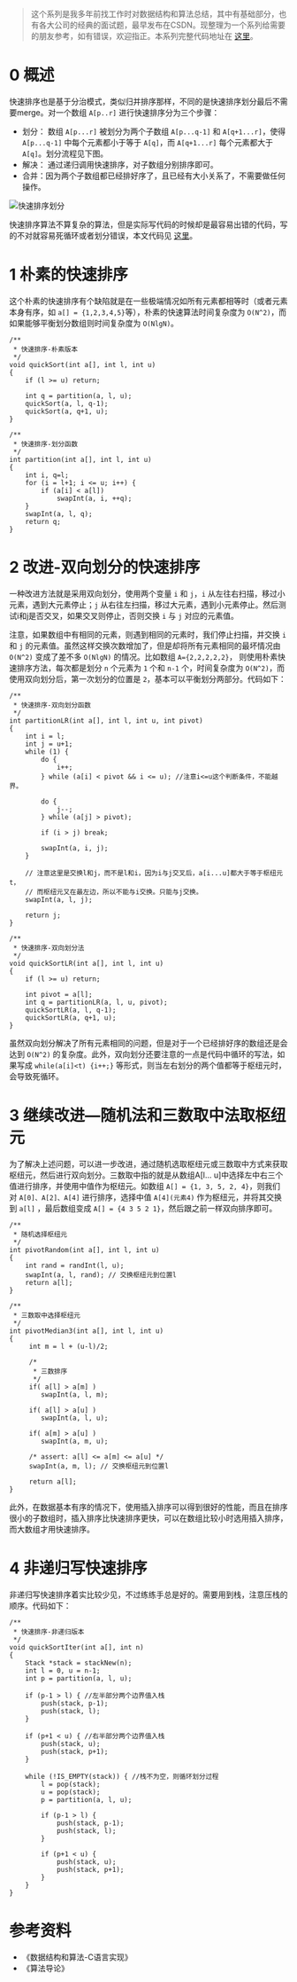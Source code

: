 > 这个系列是我多年前找工作时对数据结构和算法总结，其中有基础部分，也有各大公司的经典的面试题，最早发布在CSDN。现整理为一个系列给需要的朋友参考，如有错误，欢迎指正。本系列完整代码地址在 [这里](https://github.com/shishujuan/dsalg)。

# 0 概述
快速排序也是基于分治模式，类似归并排序那样，不同的是快速排序划分最后不需要merge。对一个数组 `A[p..r]` 进行快速排序分为三个步骤：

- 划分： 数组 `A[p...r]` 被划分为两个子数组 `A[p...q-1]` 和 `A[q+1...r]`，使得 `A[p...q-1]` 中每个元素都小于等于 `A[q]`，而 `A[q+1...r]` 每个元素都大于 `A[q]`。划分流程见下图。
- 解决： 通过递归调用快速排序，对子数组分别排序即可。
- 合并：因为两个子数组都已经排好序了，且已经有大小关系了，不需要做任何操作。

![快速排序划分](https://user-gold-cdn.xitu.io/2018/9/28/1662050740abaabc?w=814&h=1190&f=png&s=208221)

快速排序算法不算复杂的算法，但是实际写代码的时候却是最容易出错的代码，写的不对就容易死循环或者划分错误，本文代码见 [这里](https://github.com/shishujuan/dsalg/tree/master/code/alg/sort)。

# 1 朴素的快速排序
这个朴素的快速排序有个缺陷就是在一些极端情况如所有元素都相等时（或者元素本身有序，如 `a[] = {1,2,3,4,5}`等），朴素的快速算法时间复杂度为 `O(N^2)`，而如果能够平衡划分数组则时间复杂度为 `O(NlgN)`。

```
/**
 * 快速排序-朴素版本
 */
void quickSort(int a[], int l, int u)
{
    if (l >= u) return;

    int q = partition(a, l, u);
    quickSort(a, l, q-1);
    quickSort(a, q+1, u);
}

/**
 * 快速排序-划分函数
 */
int partition(int a[], int l, int u)
{
    int i, q=l;
    for (i = l+1; i <= u; i++) {
        if (a[i] < a[l])
            swapInt(a, i, ++q);
    }
    swapInt(a, l, q);
    return q;
}
```

# 2 改进-双向划分的快速排序
一种改进方法就是采用双向划分，使用两个变量 `i` 和 `j`，`i` 从左往右扫描，移过小元素，遇到大元素停止；`j` 从右往左扫描，移过大元素，遇到小元素停止。然后测试i和j是否交叉，如果交叉则停止，否则交换 `i` 与 `j` 对应的元素值。

注意，如果数组中有相同的元素，则遇到相同的元素时，我们停止扫描，并交换 `i` 和 `j` 的元素值。虽然这样交换次数增加了，但是却将所有元素相同的最坏情况由 `O(N^2)` 变成了差不多 `O(NlgN)` 的情况。比如数组 `A={2,2,2,2,2}`， 则使用朴素快速排序方法，每次都是划分 `n` 个元素为 `1` 个和 `n-1` 个，时间复杂度为 `O(N^2)`，而使用双向划分后，第一次划分的位置是 `2`，基本可以平衡划分两部分。代码如下：

```
/**
 * 快速排序-双向划分函数
 */
int partitionLR(int a[], int l, int u, int pivot)
{
    int i = l;
    int j = u+1;
    while (1) {
        do {
            i++;
        } while (a[i] < pivot && i <= u); //注意i<=u这个判断条件，不能越界。

        do {
            j--;
        } while (a[j] > pivot);

        if (i > j) break;

        swapInt(a, i, j);
    }

    // 注意这里是交换l和j，而不是l和i，因为i与j交叉后，a[i...u]都大于等于枢纽元t，
    // 而枢纽元又在最左边，所以不能与i交换。只能与j交换。
    swapInt(a, l, j);

    return j;
}

/**
 * 快速排序-双向划分法
 */
void quickSortLR(int a[], int l, int u)
{
    if (l >= u) return;

    int pivot = a[l];
    int q = partitionLR(a, l, u, pivot);
    quickSortLR(a, l, q-1);
    quickSortLR(a, q+1, u);
}
```

虽然双向划分解决了所有元素相同的问题，但是对于一个已经排好序的数组还是会达到 `O(N^2)` 的复杂度。此外，双向划分还要注意的一点是代码中循环的写法，如果写成 `while(a[i]<t) {i++;}` 等形式，则当左右划分的两个值都等于枢纽元时，会导致死循环。

# 3 继续改进—随机法和三数取中法取枢纽元
为了解决上述问题，可以进一步改进，通过随机选取枢纽元或三数取中方式来获取枢纽元，然后进行双向划分。三数取中指的就是从数组A[l... u]中选择左中右三个值进行排序，并使用中值作为枢纽元。如数组 `A[] = {1, 3, 5, 2, 4}`，则我们对 `A[0]、A[2]、A[4]` 进行排序，选择中值 `A[4](元素4)` 作为枢纽元，并将其交换到 `a[l]` ，最后数组变成 `A[] = {4 3 5 2 1}`，然后跟之前一样双向排序即可。

```
/**
 * 随机选择枢纽元
 */
int pivotRandom(int a[], int l, int u)
{
    int rand = randInt(l, u);
    swapInt(a, l, rand); // 交换枢纽元到位置l
    return a[l];
}

/**
 * 三数取中选择枢纽元
 */
int pivotMedian3(int a[], int l, int u)
{
     int m = l + (u-l)/2;

     /*
      * 三数排序
      */
     if( a[l] > a[m] )
        swapInt(a, l, m);

     if( a[l] > a[u] )
        swapInt(a, l, u);

     if( a[m] > a[u] )
        swapInt(a, m, u);

     /* assert: a[l] <= a[m] <= a[u] */
     swapInt(a, m, l); // 交换枢纽元到位置l

     return a[l];
}
```

此外，在数据基本有序的情况下，使用插入排序可以得到很好的性能，而且在排序很小的子数组时，插入排序比快速排序更快，可以在数组比较小时选用插入排序，而大数组才用快速排序。

# 4 非递归写快速排序
非递归写快速排序着实比较少见，不过练练手总是好的。需要用到栈，注意压栈的顺序。代码如下：

```
/**
 * 快速排序-非递归版本
 */
void quickSortIter(int a[], int n)
{
    Stack *stack = stackNew(n);
    int l = 0, u = n-1;
    int p = partition(a, l, u);

    if (p-1 > l) { //左半部分两个边界值入栈
        push(stack, p-1); 
        push(stack, l);
    }

    if (p+1 < u) { //右半部分两个边界值入栈
        push(stack, u);
        push(stack, p+1);
    }

    while (!IS_EMPTY(stack)) { //栈不为空，则循环划分过程
        l = pop(stack);
        u = pop(stack);
        p = partition(a, l, u);

        if (p-1 > l) {
            push(stack, p-1);
            push(stack, l);
        }

        if (p+1 < u) {
            push(stack, u);
            push(stack, p+1);
        }
    }
}
```

# 参考资料
- 《数据结构和算法-C语言实现》
- 《算法导论》